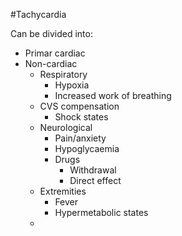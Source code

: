 #Tachycardia

Can be divided into:
* Primar cardiac
* Non-cardiac
	* Respiratory
		* Hypoxia
		* Increased work of breathing
	* CVS compensation
		* Shock states
	* Neurological
		* Pain/anxiety
		* Hypoglycaemia
		* Drugs
			* Withdrawal
			* Direct effect
	* Extremities
		* Fever
		* Hypermetabolic states
	* 